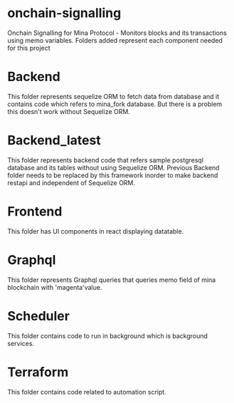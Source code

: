 # onchain-signalling
Onchain Signalling for Mina Protocol - Monitors blocks and its transactions using memo variables.
Folders added represent each component needed for this project 
# Backend
This folder represents sequelize ORM to fetch data from database and it contains code which refers to mina_fork database.
But there is a problem this doesn't work without Sequelize ORM.
# Backend_latest
This folder represents backend code that refers sample postgresql database and its tables without using Sequelize ORM.
Previous Backend folder needs to be replaced by this framework inorder to make backend restapi and independent of Sequelize ORM.
# Frontend
This folder has UI components in react displaying datatable.
# Graphql
This folder represents Graphql queries that queries memo field of mina blockchain with 'magenta'value.
# Scheduler
This folder contains code to run in background which is background services.
# Terraform
This folder contains code related to automation script.
